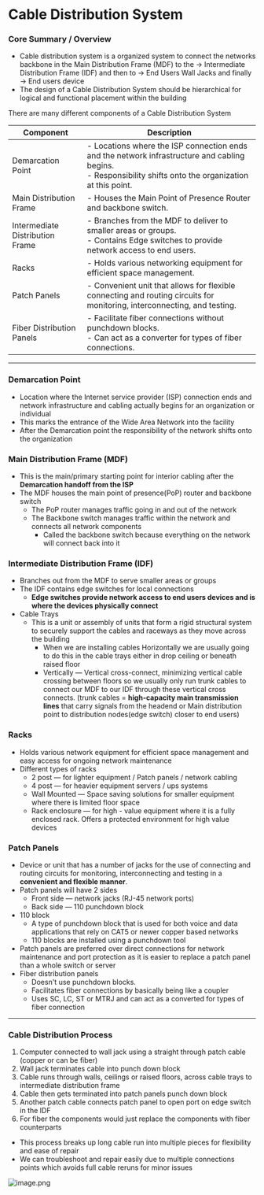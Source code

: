 # Cable Distribution System

### Core Summary / Overview

- Cable distribution system is a organized system to connect the networks backbone in the Main Distribution Frame (MDF) to the → Intermediate Distribution Frame (IDF) and then to → End Users Wall Jacks and finally → End users device
- The design of a Cable Distribution System should be hierarchical for logical and functional placement within the building

There are many different components of a Cable Distribution System

| **Component**               | **Description**                                                                                                                                           |
|-----------------------------|-----------------------------------------------------------------------------------------------------------------------------------------------------------|
| Demarcation Point           | - Locations where the ISP connection ends and the network infrastructure and cabling begins.<br>- Responsibility shifts onto the organization at this point. |
| Main Distribution Frame     | - Houses the Main Point of Presence Router and backbone switch.                                                                                            |
| Intermediate Distribution Frame | - Branches from the MDF to deliver to smaller areas or groups.<br>- Contains Edge switches to provide network access to end users.                        |
| Racks                       | - Holds various networking equipment for efficient space management.                                                                                       |
| Patch Panels                | - Convenient unit that allows for flexible connecting and routing circuits for monitoring, interconnecting, and testing.                                    |
| Fiber Distribution Panels   | - Facilitate fiber connections without punchdown blocks.<br>- Can act as a converter for types of fiber connections.                                        |

---

### Demarcation Point

- Location where the Internet service provider (ISP) connection ends and network infrastructure and cabling actually begins for an organization or individual
- This marks the entrance of the Wide Area Network into the facility
- After the Demarcation point the responsibility of the network shifts onto the organization

### Main Distribution Frame (MDF)

- This is the main/primary starting point for interior cabling after the **Demarcation handoff from the ISP**
- The MDF houses the main point of presence(PoP) router and backbone switch
    - The PoP router manages traffic going in and out of the network
    - The Backbone switch manages traffic within the network and connects all network components
        - Called the backbone switch because everything on the network will connect back into it

### Intermediate Distribution Frame (IDF)

- Branches out from the MDF to serve smaller areas or groups
- The IDF contains edge switches for local connections
    - **Edge switches provide network access to end users devices and is where the devices physically connect**
- Cable Trays
    - This is a unit or assembly of units that form a rigid structural system to securely support the cables and raceways as they move across the building
        - When we are installing cables Horizontally we are usually going to do this in the cable trays either in drop ceiling or beneath raised floor
        - Vertically — Vertical cross-connect, minimizing vertical cable crossing between floors so we usually only  run trunk cables to connect our MDF to our IDF through these vertical cross connects. (trunk cables = **high-capacity main transmission lines** that carry signals from the headend or Main distribution point to distribution nodes(edge switch) closer to end users)

 

### Racks

- Holds various network equipment for efficient space management and easy access for ongoing network maintenance
- Different types of racks
    - 2 post — for lighter equipment / Patch panels / network cabling
    - 4 post — for heavier equipment servers / ups systems
    - Wall Mounted — Space saving solutions for smaller equipment where there is limited floor space
    - Rack enclosure — for high - value equipment where it is a fully enclosed rack. Offers a protected environment for high value devices

### Patch Panels

- Device or unit that has a number of jacks for the use of connecting and routing circuits for monitoring, interconnecting and testing in a **convenient and flexible manner**.
- Patch panels will have 2 sides
    - Front side — network jacks (RJ-45 network ports)
    - Back side — 110 punchdown block
- 110 block
    - A type of punchdown block that is used for both voice and data applications that rely on CAT5 or newer copper based networks
    - 110 blocks are installed using a punchdown tool
- Patch panels are preferred over direct connections for network maintenance and port protection as it is easier to replace a patch panel than a whole switch or server
- Fiber distribution panels
    - Doesn't use punchdown blocks.
    - Facilitates fiber connections by basically being like a coupler
    - Uses SC, LC, ST or MTRJ and can act as a converted for types of fiber connection

---

### Cable Distribution Process

1. Computer connected to wall jack using a straight through patch cable (copper or can be fiber)
2. Wall jack terminates cable into punch down block
3. Cable runs through walls, ceilings or raised floors, across cable trays to intermediate distribution frame
4. Cable then gets terminated into patch panels punch down block 
5. Another patch cable connects patch panel to open port on edge switch in the IDF
6. For fiber the components would just replace the components with fiber counterparts
- This process breaks up long cable run into multiple pieces for flexibility and ease of repair
- We can troubleshoot and repair easily due to multiple connections points which avoids full cable reruns for minor issues

![image.png](https://d3ugq33b6jrffx.cloudfront.net/wp-content/uploads/2019/09/Enterprise_Infrastructure_network_diagram_11092017-1.png)